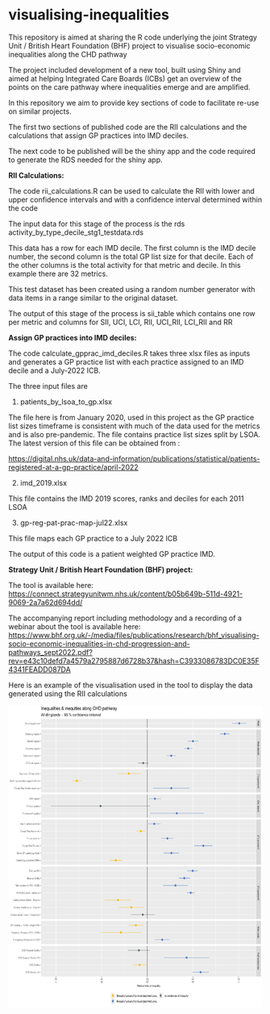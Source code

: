 
<!-- README.md is generated from README.Rmd. Please edit that file -->

# visualising-inequalities

<!-- badges: start -->
<!-- badges: end -->

This repository is aimed at sharing the R code underlying the joint
Strategy Unit / British Heart Foundation (BHF) project to visualise
socio-economic inequalities along the CHD pathway

The project included development of a new tool, built using Shiny and
aimed at helping Integrated Care Boards (ICBs) get an overview of the
points on the care pathway where inequalities emerge and are amplified.

In this repository we aim to provide key sections of code to facilitate
re-use on similar projects.

The first two sections of published code are the RII calculations and
the calculations that assign GP practices into IMD deciles.

The next code to be published will be the shiny app and the code
required to generate the RDS needed for the shiny app.

**RII Calculations:**

The code rii_calculations.R can be used to calculate the RII with lower
and upper confidence intervals and with a confidence interval determined
within the code

The input data for this stage of the process is the rds
activity_by_type_decile_stg1_testdata.rds

This data has a row for each IMD decile. The first column is the IMD
decile number, the second column is the total GP list size for that
decile. Each of the other columns is the total activity for that metric
and decile. In this example there are 32 metrics.

This test dataset has been created using a random number generator with
data items in a range similar to the original dataset.

The output of this stage of the process is sii_table which contains one
row per metric and columns for SII, UCI, LCI, RII, UCI_RII, LCI_RII and
RR

**Assign GP practices into IMD deciles:**

The code calculate_gpprac_imd_deciles.R takes three xlsx files as inputs
and generates a GP practice list with each practice assigned to an IMD
decile and a July-2022 ICB.

The three input files are  
1) patients_by_lsoa_to_gp.xlsx

The file here is from January 2020, used in this project as the GP
practice list sizes timeframe is consistent with much of the data used
for the metrics and is also pre-pandemic. The file contains practice
list sizes split by LSOA. The latest version of this file can be
obtained from :

<https://digital.nhs.uk/data-and-information/publications/statistical/patients-registered-at-a-gp-practice/april-2022>

2)  imd_2019.xlsx

This file contains the IMD 2019 scores, ranks and deciles for each 2011
LSOA

3)  gp-reg-pat-prac-map-jul22.xlsx

This file maps each GP practice to a July 2022 ICB

The output of this code is a patient weighted GP practice IMD.

**Strategy Unit / British Heart Foundation (BHF) project:**

The tool is available here:
<https://connect.strategyunitwm.nhs.uk/content/b05b649b-511d-4921-9069-2a7a62d694dd/>

The accompanying report including methodology and a recording of a
webinar about the tool is available here:
<https://www.bhf.org.uk/-/media/files/publications/research/bhf_visualising-socio-economic-inequalities-in-chd-progression-and-pathways_sept2022.pdf?rev=e43c10defd7a4579a2795887d6728b37&hash=C3933086783DC0E35F4341FEADD087DA>

Here is an example of the visualisation used in the tool to display the
data generated using the RII calculations

<img src="img/example-chart.png" height="600"/>
